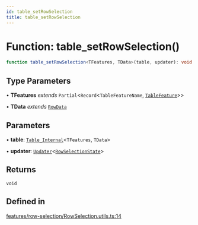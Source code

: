 ```yaml
---
id: table_setRowSelection
title: table_setRowSelection
---
```


# Function: table\_setRowSelection()

```ts
function table_setRowSelection<TFeatures, TData>(table, updater): void
```

## Type Parameters

• **TFeatures** *extends* `Partial`\<`Record`\<`TableFeatureName`, [`TableFeature`](../interfaces/tablefeature.md)\>\>

• **TData** *extends* [`RowData`](../type-aliases/rowdata.md)

## Parameters

• **table**: [`Table_Internal`](../type-aliases/table_internal.md)\<`TFeatures`, `TData`\>

• **updater**: [`Updater`](../type-aliases/updater.md)\<[`RowSelectionState`](../type-aliases/rowselectionstate.md)\>

## Returns

`void`

## Defined in

[features/row-selection/RowSelection.utils.ts:14](https://github.com/TanStack/table/blob/main/packages/table-core/src/features/row-selection/RowSelection.utils.ts#L14)
